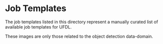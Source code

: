 # Job Templates

The job templates listed in this directory represent a manually curated list of
available job templates for UFDL.

These images are only those related to the object detection data-domain.
